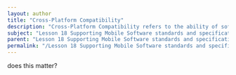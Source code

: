 ```yaml
---
layout: author
title: "Cross-Platform Compatibility"
description: "Cross-Platform Compatibility refers to the ability of software applications to function seamlessly across various operating systems and device types. It ensures that users can run the same software on different platforms, such as iOS, Android, Windows, and MacOS, without losing functionality or user experience. This aspect of software development is crucial for maximizing the reach and usability of applications in a diverse ecosystem of devices and operating systems. By adhering to cross-platform standards and specifications, developers can create more inclusive and versatile applications that cater to a broader audience."
subject: "Lesson 18 Supporting Mobile Software standards and specifications"
parent: "Lesson 18 Supporting Mobile Software standards and specifications"
permalink: "/Lesson 18 Supporting Mobile Software standards and specifications/Cross-Platform Compatibility/"
---
```


does this matter?
